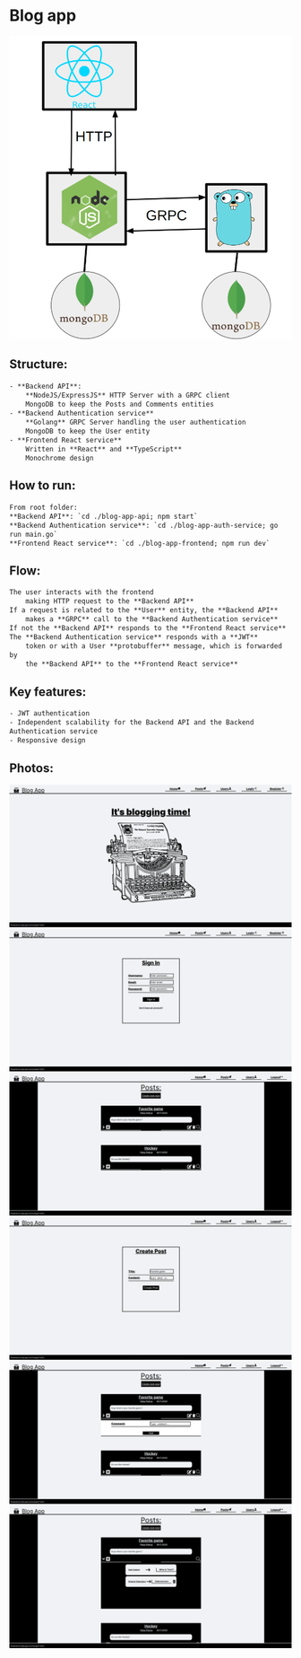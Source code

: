 # Blog app

![Alt text](./readmePhotos/arch.png)

## Structure:
    - **Backend API**:
        **NodeJS/ExpressJS** HTTP Server with a GRPC client
        MongoDB to keep the Posts and Comments entities
    - **Backend Authentication service**
        **Golang** GRPC Server handling the user authentication
        MongoDB to keep the User entity
    - **Frontend React service**
        Written in **React** and **TypeScript**
        Monochrome design

## How to run:
    From root folder:
    **Backend API**: `cd ./blog-app-api; npm start`
    **Backend Authentication service**: `cd ./blog-app-auth-service; go run main.go`
    **Frontend React service**: `cd ./blog-app-frontend; npm run dev`
## Flow:
    The user interacts with the frontend
        making HTTP request to the **Backend API**
    If a request is related to the **User** entity, the **Backend API** 
        makes a **GRPC** call to the **Backend Authentication service**
    If not the **Backend API** responds to the **Frontend React service**
    The **Backend Authentication service** responds with a **JWT**
        token or with a User **protobuffer** message, which is forwarded by
        the **Backend API** to the **Frontend React service**
## Key features:
    - JWT authentication
    - Independent scalability for the Backend API and the Backend Authentication service
    - Responsive design

## Photos:

![Alt text](./readmePhotos/home.png)
![Alt text](./readmePhotos/login.png)
![Alt text](./readmePhotos/posts1.png)
![Alt text](./readmePhotos/postCreate1.png)
![Alt text](./readmePhotos/posts2.png)
![Alt text](./readmePhotos/comments.png)
